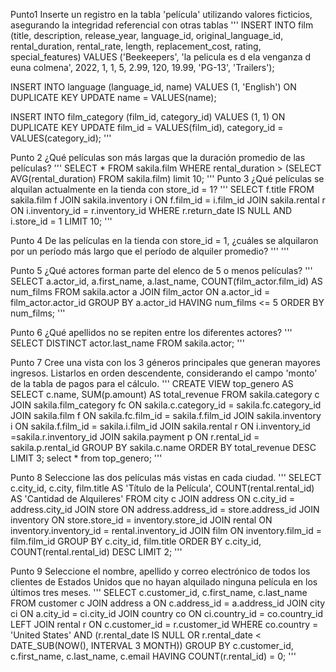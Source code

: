 Punto1 Inserte un registro en la tabla 'película' utilizando valores ficticios, asegurando la integridad referencial con otras tablas
'''
INSERT INTO 
film (title, description, release_year, language_id, original_language_id, rental_duration, rental_rate, length, replacement_cost, rating, special_features)
VALUES 
('Beekeepers', 'la pelicula es d ela venganza d euna colmena', 2022, 1, 1, 5, 2.99, 120, 19.99, 'PG-13', 'Trailers');

INSERT INTO language (language_id, name)
VALUES (1, 'English')
ON DUPLICATE KEY UPDATE name = VALUES(name);

INSERT INTO film_category (film_id, category_id)
VALUES (1, 1)
ON DUPLICATE KEY UPDATE film_id = VALUES(film_id), category_id = VALUES(category_id);
'''

Punto 2  ¿Qué películas son más largas que la duración promedio de las películas?
'''
SELECT *
FROM sakila.film
WHERE rental_duration > (SELECT AVG(rental_duration) FROM sakila.film)
limit 10;
'''
Punto 3 ¿Qué películas se alquilan actualmente en la tienda con store_id = 1?
'''
SELECT f.title
FROM sakila.film f
JOIN sakila.inventory i ON f.film_id = i.film_id
JOIN sakila.rental r ON i.inventory_id = r.inventory_id
WHERE r.return_date IS NULL
AND i.store_id = 1
LIMIT 10;
'''

Punto 4 De las películas en la tienda con store_id = 1, ¿cuáles se alquilaron por un período más largo que el período de alquiler promedio? '''  '''

Punto 5 ¿Qué actores forman parte del elenco de 5 o menos películas?
'''
SELECT a.actor_id, a.first_name, a.last_name, 
COUNT(film_actor.film_id) AS num_films
FROM sakila.actor a
JOIN film_actor ON a.actor_id = film_actor.actor_id
GROUP BY a.actor_id 
HAVING num_films <= 5
ORDER BY num_films;
'''

Punto 6 ¿Qué apellidos no se repiten entre los diferentes actores?
'''
SELECT DISTINCT actor.last_name
FROM sakila.actor;
'''

Punto 7 Cree una vista con los 3 géneros principales que generan mayores ingresos. Listarlos en orden descendente, considerando el campo 'monto' de la tabla de pagos para el cálculo.
'''
CREATE VIEW top_genero AS
SELECT 
c.name, 
SUM(p.amount) AS total_revenue
FROM sakila.category c
JOIN sakila.film_category fc ON sakila.c.category_id = sakila.fc.category_id
JOIN sakila.film f ON sakila.fc.film_id = sakila.f.film_id
JOIN sakila.inventory i ON sakila.f.film_id = sakila.i.film_id
JOIN sakila.rental r ON i.inventory_id =sakila.r.inventory_id
JOIN sakila.payment p ON r.rental_id = sakila.p.rental_id
GROUP BY sakila.c.name
ORDER BY total_revenue DESC
LIMIT 3;
select * from top_genero;
'''

Punto 8 Seleccione las dos películas más vistas en cada ciudad.
'''
SELECT 
c.city_id, c.city, film.title AS 'Título de la Película', 
COUNT(rental.rental_id) AS 'Cantidad de Alquileres'
FROM city c
JOIN address ON c.city_id = address.city_id
JOIN store ON address.address_id = store.address_id
JOIN inventory ON store.store_id = inventory.store_id
JOIN rental ON inventory.inventory_id = rental.inventory_id
JOIN film ON inventory.film_id = film.film_id
GROUP BY c.city_id, film.title
ORDER BY c.city_id, COUNT(rental.rental_id) DESC
LIMIT 2;
'''

Punto 9 Seleccione el nombre, apellido y correo electrónico de todos los clientes de Estados Unidos que no hayan alquilado ninguna película en los últimos tres meses.
'''
SELECT c.customer_id, c.first_name, c.last_name
FROM customer c
JOIN address a ON c.address_id = a.address_id
JOIN city ci ON a.city_id = ci.city_id
JOIN country co ON ci.country_id = co.country_id
LEFT JOIN rental r ON c.customer_id = r.customer_id
WHERE co.country = 'United States'
AND (r.rental_date IS NULL OR r.rental_date < DATE_SUB(NOW(), INTERVAL 3 MONTH))
GROUP BY c.customer_id, c.first_name, c.last_name, c.email
HAVING COUNT(r.rental_id) = 0;
'''
